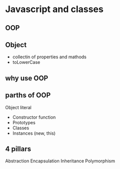 # Javascript and classes

## OOP

## Object
- collectin of properties and mathods
- toLowerCase

## why use OOP

## parths of OOP
Object literal

- Constructor function
- Prototypes
- Classes
- Instances (new, this)

## 4 pillars
Abstraction
Encapsulation
Inheritance
Polymorphism